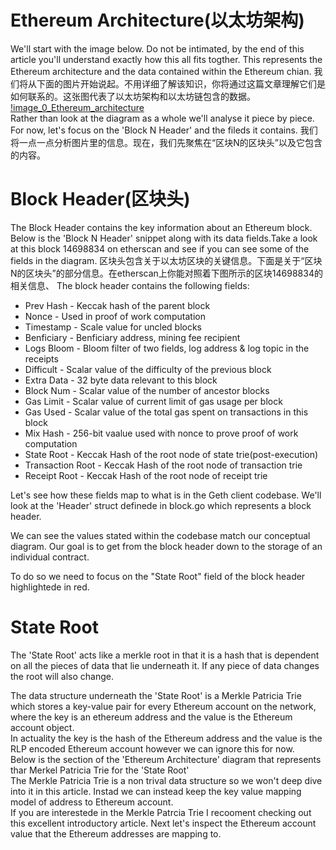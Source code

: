 # Ethereum Architecture(以太坊架构)
We'll start with the image below. Do not be intimated, by the end of this article you'll understand exactly how this all fits togther. This represents the Ethereum architecture and the data contained within the Ethereum chian.
我们将从下面的图片开始说起。不用详细了解该知识，你将通过这篇文章理解它们是如何联系的。这张图代表了以太坊架构和以太坊链包含的数据。
[!image_0_Ethereum_architecture]()  
Rather than look at the diagram as a whole we'll analyse it piece by piece. For now, let's focus on the 'Block N Header' and the fileds it contains.
我们将一点一点分析图片里的信息。现在，我们先聚焦在“区块N的区块头”以及它包含的内容。
# Block Header(区块头)
The Block Header contains the key information about an Ethereum block. Below is the 'Block N Header' snippet along with its data fields.Take a look at this block 14698834 on etherscan and see if you can see some of the fields in the diagram.
区块头包含关于以太坊区块的关键信息。下面是关于“区块N的区块头”的部分信息。在etherscan上你能对照着下图所示的区块14698834的相关信息、
The block header contains the following fields:
- Prev Hash - Keccak hash of the parent block
- Nonce - Used in proof of work computation
- Timestamp - Scale value for uncled blocks
- Benficiary - Benficiary address, mining fee recipient
- Logs Bloom - Bloom filter of two fields, log address & log topic in the receipts
- Difficult - Scalar value of the difficulty of the previous block
- Extra Data - 32 byte data relevant to this block
- Block Num - Scalar value of the number of ancestor blocks
- Gas Limit - Scalar value of current limit of gas usage per block
- Gas Used - Scalar value of the total gas spent on transactions in this block
- Mix Hash - 256-bit vaalue used with nonce to prove proof of work computation
- State Root - Keccak Hash of the root node of state trie(post-execution)
- Transaction Root - Keccak Hash of the root node of transaction trie
- Receipt Root - Keccak Hash of the root node of receipt trie

Let's see how these fields map to what is in the Geth client codebase. We'll look at the 'Header' struct definede in block.go which represents a block header.

We can see the values stated within the codebase match our conceptual diagram. Our goal is to get from the block header down to the storage of an individual contract.

To do so we need to focus on the "State Root" field of the block header highlightede in red.

# State Root
The 'State Root' acts like a merkle root in that it is a hash that is dependent on all the pieces of data that lie underneath it. If any piece of data changes the root will also change.

The data structure underneath the 'State Root' is a Merkle Patricia Trie which stores a key-value pair for every Ethereum account on the network, where the key is an ethereum address and the value is the Ethereum account object.  
In actuality the key is the hash of the Ethereum address and the value is the RLP encoded Ethereum account however we can ignore this for now.  
Below is the section of the 'Ethereum Architecture' diagram that represents thar Merkel Patricia Trie for the 'State Root'  
The Merkle Patricia Trie is a non trival data structure so we won't deep dive into it in this article. Instad we can instead keep the key value mapping model of address to Ethereum account.  
If you are interestede in the Merkle Patrcia Trie I recooment checking out this excellent introductory article. 
Next let's inspect the Ethereum account value that the Ethereum addresses are mapping to.  


